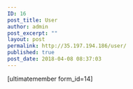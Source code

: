 ```yaml
---
ID: 16
post_title: User
author: admin
post_excerpt: ""
layout: post
permalink: http://35.197.194.186/user/
published: true
post_date: 2018-04-08 08:37:03
---
```

[ultimatemember form_id=14]